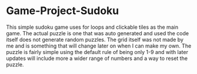 # Game-Project-Sudoku
This simple sudoku game uses for loops and clickable tiles as the main game. 
The actual puzzle is one that was auto generated and used the code itself does not generate random puzzles.
The grid itself was not made by me and is something that will change later on when I can make my own.
The puzzle is fairly simple using the default rule of being only 1-9 and with later updates will include more a wider range of numbers and a way to reset the puzzle.
